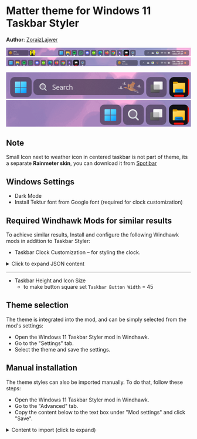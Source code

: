# Matter theme for Windows 11 Taskbar Styler

**Author**: [ZoraizLajwer](https://github.com/ZoraizLajwer)

![Center](Center.png)
![Left](Left.png)

![Search](Search.png)
![Button](Button.png)

## Note
Small Icon next to weather icon in centered taskbar is not part of theme, its a separate **Rainmeter skin**, you can download it from 
[Spotibar](https://github.com/ZoraizLajwer/spotibar)

## Windows Settings
- Dark Mode
- Install Tektur font from Google font (required for clock customization)

## Required Windhawk Mods for similar results
To achieve similar results,  Install and configure the following Windhawk mods in addition to Taskbar Styler:

- Taskbar Clock Customization – for styling the clock.

<details>
<summary>Click to expand JSON content</summary>

```json
{
  "ShowSeconds": 1,
  "TimeFormat": "hh':'mm':'ss tt",
  "DateFormat": "ddd' -' MMM dd",
  "WeekdayFormat": "dddd",
  "TopLine": "%date%",
  "BottomLine": "%time%",
  "MiddleLine": "%weekday%",
  "Width": 180,
  "Height": 60,
  "MaxWidth": 0,
  "TextSpacing": -1,
  "WebContentsUpdateInterval": 10,
  "TimeStyle.Visible": 1,
  "TimeStyle.TextAlignment": "Center",
  "TimeStyle.FontSize": 0,
  "TimeStyle.FontFamily": "Tektur",
  "TimeStyle.FontWeight": "Medium",
  "TimeStyle.CharacterSpacing": 0,
  "DateStyle.TextAlignment": "Center",
  "DateStyle.FontSize": 0,
  "DateStyle.FontFamily": "Tektur",
  "DateStyle.FontWeight": "Medium",
  "DateStyle.CharacterSpacing": 0,
  "oldTaskbarOnWin11": 0
}
```
</details>

---

- Taskbar Height and Icon Size
	- to make button square set `Taskbar Button Width`  = 45


## Theme selection

The theme is integrated into the mod, and can be simply selected from the mod's
settings:

* Open the Windows 11 Taskbar Styler mod in Windhawk.
* Go to the "Settings" tab.
* Select the theme and save the settings.

## Manual installation

The theme styles can also be imported manually. To do that, follow these steps:

* Open the Windows 11 Taskbar Styler mod in Windhawk.
* Go to the "Advanced" tab.
* Copy the content below to the text box under "Mod settings" and click "Save".

<details>
<summary>Content to import (click to expand)</summary>

```json
{
  "controlStyles[0].target": "Taskbar.TaskbarFrame > Grid#RootGrid > Taskbar.TaskbarBackground > Grid > Rectangle#BackgroundFill",
  "controlStyles[0].styles[0]": "Fill = Transparent",
  "controlStyles[1].target": "Rectangle#BackgroundStroke",
  "controlStyles[1].styles[0]": "Fill = Transparent",
  "controlStyles[2].target": "Taskbar.TaskbarBackground#HoverFlyoutBackgroundControl > Grid > Rectangle#BackgroundFill",
  "controlStyles[2].styles[0]": "Fill:=<AcrylicBrush TintOpacity=\"0\" TintColor=\"Black\" TintLuminosityOpacity=\"0.4\" Opacity=\"1\" FallbackColor=\"#262626\"/>",
  "controlStyles[3].target": " Taskbar.AugmentedEntryPointButton#AugmentedEntryPointButton",
  "controlStyles[3].styles[0]": "Margin=-1,1,1,1",
  "controlStyles[4].target": "Taskbar.TaskListButtonPanel@CommonStates > Border#BackgroundElement",
  "controlStyles[4].styles[0]": "CornerRadius=9",
  "controlStyles[4].styles[1]": "Background :=<AcrylicBrush TintOpacity=\"0\" TintColor=\"Black\" TintLuminosityOpacity=\"0.4\" Opacity=\"1\" FallbackColor=\"#262626\"/>",
  "controlStyles[4].styles[2]": "Background@InactivePointerOver :=<AcrylicBrush TintOpacity=\"0\" TintColor=\"Black\" TintLuminosityOpacity=\"0.6\" Opacity=\"1\" FallbackColor=\"#0d0d0d\"/>",
  "controlStyles[4].styles[3]": "Background@ActivePointerOver :=<AcrylicBrush TintOpacity=\"0\" TintColor=\"Black\" TintLuminosityOpacity=\"0.4\" Opacity=\"1\" FallbackColor=\"#262626\"/>",
  "controlStyles[4].styles[4]": "Background@ActiveNormal :=<AcrylicBrush TintOpacity=\"0\" TintColor=\"Black\" TintLuminosityOpacity=\"0.6\" Opacity=\"1\" FallbackColor=\"#0d0d0d\"/>",
  "controlStyles[5].target": "Taskbar.ExperienceToggleButton#LaunchListButton[AutomationProperties.Name=Task View]",
  "controlStyles[5].styles[0]": "Margin=0,0,0,0",
  "controlStyles[6].target": "Taskbar.TaskListButton#TaskListButton[AutomationProperties.Name=Copilot] > Taskbar.TaskListLabeledButtonPanel#IconPanel > Border#BackgroundElement",
  "controlStyles[6].styles[0]": "Background:=<AcrylicBrush TintColor=\"Red\" TintOpacity=\"0.8\" />",
  "controlStyles[7].target": "Taskbar.SearchBoxButton",
  "controlStyles[7].styles[0]": "Margin=0,0,0,0",
  "controlStyles[8].target": "Border#BackgroundElement",
  "controlStyles[8].styles[0]": "BorderThickness=0",
  "controlStyles[9].target": "Taskbar.TaskListLabeledButtonPanel@CommonStates > Border#BackgroundElement",
  "controlStyles[9].styles[0]": "Background@InactiveNormal :=<AcrylicBrush TintOpacity=\"0\" TintColor=\"Black\" TintLuminosityOpacity=\"0.4\" Opacity=\"1\" FallbackColor=\"#262626\"/>",
  "controlStyles[9].styles[1]": "Background@ActiveNormal :=<AcrylicBrush TintOpacity=\"0\" TintColor=\"Black\" TintLuminosityOpacity=\"0.9\" Opacity=\"1\" FallbackColor=\"#0d0d0d\"/>",
  "controlStyles[9].styles[2]": "Background@InactivePointerOver :=<AcrylicBrush TintOpacity=\"0\" TintColor=\"Black\" TintLuminosityOpacity=\"0.6\" Opacity=\"1\" FallbackColor=\"#0d0d0d\"/>",
  "controlStyles[9].styles[3]": "Background@ActivePointerOver:=<AcrylicBrush TintOpacity=\"0\" TintColor=\"Black\" TintLuminosityOpacity=\"0.5\" Opacity=\"1\" FallbackColor=\"#262626\"/>",
  "controlStyles[9].styles[4]": "CornerRadius=9",
  "controlStyles[9].styles[5]": "Margin =1,0,1,0",
  "controlStyles[9].styles[6]": "Background@MultiWindowNormal:=<AcrylicBrush TintOpacity=\"0\" TintColor=\"Black\" TintLuminosityOpacity=\"0.4\" Opacity=\"1\" FallbackColor=\"#262626\"/>",
  "controlStyles[9].styles[7]": "Background@MultiWindowPointerOver:=<AcrylicBrush TintOpacity=\"0\" TintColor=\"Black\" TintLuminosityOpacity=\"0.6\" Opacity=\"1\" FallbackColor=\"#0d0d0d\"/>",
  "controlStyles[9].styles[8]": "Background@MultiWindowActive:=<AcrylicBrush TintOpacity=\"0\" TintColor=\"Black\" TintLuminosityOpacity=\"0.9\" Opacity=\"1\" FallbackColor=\"#0d0d0d\"/>",
  "controlStyles[9].styles[9]": "Background@MultiWindowPressed:=<AcrylicBrush TintOpacity=\"0\" TintColor=\"Black\" TintLuminosityOpacity=\"0.5\" Opacity=\"1\" FallbackColor=\"#262626\"/>",
  "controlStyles[10].target": "Border#MultiWindowElement",
  "controlStyles[10].styles[0]": "CornerRadius = 8",
  "controlStyles[10].styles[1]": "Padding = 7,0,8,0",
  "controlStyles[10].styles[2]": "Background :=<SolidColorBrush Color=\"{ThemeResource SystemAccentColorLight1}\" />",
  "controlStyles[11].target": "Taskbar.TaskListLabeledButtonPanel > TextBlock#LabelControl",
  "controlStyles[11].styles[0]": "Margin=0,0,2,0",
  "controlStyles[12].target": "Taskbar.TaskListLabeledButtonPanel@RunningIndicatorStates > Rectangle#RunningIndicator",
  "controlStyles[12].styles[0]": "Fill =  White",
  "controlStyles[12].styles[1]": "RadiusX=2",
  "controlStyles[12].styles[2]": "RadiusY=2",
  "controlStyles[12].styles[3]": "Height=4",
  "controlStyles[12].styles[4]": "Width=10",
  "controlStyles[12].styles[5]": "Fill@ActiveRunningIndicator :=<SolidColorBrush Color=\"{ThemeResource SystemAccentColorLight1}\" />",
  "controlStyles[12].styles[6]": "Width@ActiveRunningIndicator=20",
  "controlStyles[13].target": "Grid#SystemTrayFrameGrid",
  "controlStyles[13].styles[0]": "Background:=<AcrylicBrush TintOpacity=\"0\" TintColor=\"Black\" TintLuminosityOpacity=\"0.4\" Opacity=\"1\" FallbackColor=\"#262626\"/>",
  "controlStyles[13].styles[1]": "CornerRadius=10",
  "controlStyles[13].styles[2]": "Margin=0,5,12,5",
  "controlStyles[13].styles[3]": "Padding=10,0,0,0",
  "controlStyles[14].target": "Border#BackgroundBorder",
  "controlStyles[14].styles[0]": "Margin=2,5,2,5",
  "controlStyles[14].styles[1]": "CornerRadius=8",
  "controlStyles[15].target": "Grid#OverflowRootGrid > Border",
  "controlStyles[15].styles[0]": "Background:=<AcrylicBrush TintOpacity=\"0\" TintColor=\"Black\" TintLuminosityOpacity=\"0.4\" Opacity=\"1\" FallbackColor=\"#262626\"/>",
  "controlStyles[14].styles[2]": "BorderThickness = 0"
}
```
</details>
